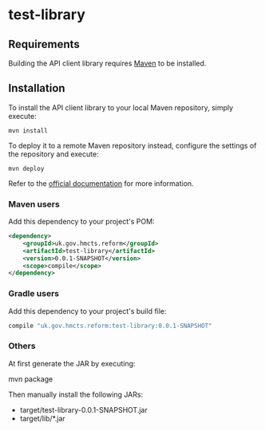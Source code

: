 # test-library

## Requirements


Building the API client library requires [Maven](https://maven.apache.org/) to be installed.

## Installation

To install the API client library to your local Maven repository, simply execute:

```shell
mvn install
```

To deploy it to a remote Maven repository instead, configure the settings of the repository and execute:

```shell
mvn deploy
```

Refer to the [official documentation](https://maven.apache.org/plugins/maven-deploy-plugin/usage.html) for more information.

### Maven users

Add this dependency to your project's POM:

```xml
<dependency>
    <groupId>uk.gov.hmcts.reform</groupId>
    <artifactId>test-library</artifactId>
    <version>0.0.1-SNAPSHOT</version>
    <scope>compile</scope>
</dependency>
```

### Gradle users

Add this dependency to your project's build file:

```groovy
compile "uk.gov.hmcts.reform:test-library:0.0.1-SNAPSHOT"
```

### Others

At first generate the JAR by executing:

mvn package

Then manually install the following JARs:

* target/test-library-0.0.1-SNAPSHOT.jar
* target/lib/*.jar
